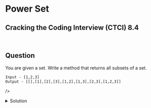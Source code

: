 # Power Set

## Cracking the Coding Interview (CTCI) 8.4

<br />

## Question

You are given a set. Write a method that returns all subsets of a set.

```
Input - [1,2,3]
Output - [[],[1],[2],[3],[1,2],[1,3],[2,3],[1,2,3]]
```

 />

<details>
  <summary>Solution</summary>


When adding an element to a set, we can find all new subsets by copying all of the old subsets, and adding the new element to each. We can get all subsets by making recursive calls to smaller sets. 

```python
import copy
def get_subsets(a_set, index=None):
    if index is None:
        index = len(a_set) - 1
    if index == -1:
        return [[]]
    old_subsets = get_subsets(a_set, index - 1)
    new_subsets = []
    item = a_set[index]
    for val in old_subsets:
        new_subsets.append(val)
        entry = copy.deepcopy(val)
        entry.append(item)
        new_subsets.append(entry)
    return new_subsets
```

The time complexity is $$O(n2^n)$$ and the space complexity is $$O(n2^n)$$.

</details>
